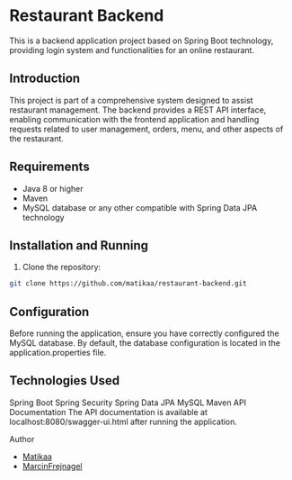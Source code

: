 # Restaurant Backend

This is a backend application project based on Spring Boot technology, providing login system and functionalities for an online restaurant.

## Introduction

This project is part of a comprehensive system designed to assist restaurant management. The backend provides a REST API interface, enabling communication with the frontend application and handling requests related to user management, orders, menu, and other aspects of the restaurant.

## Requirements

- Java 8 or higher
- Maven
- MySQL database or any other compatible with Spring Data JPA technology

## Installation and Running

1. Clone the repository:

```bash
git clone https://github.com/matikaa/restaurant-backend.git
```
## Configuration

Before running the application, ensure you have correctly configured the MySQL database. By default, the database configuration is located in the application.properties file.

## Technologies Used

Spring Boot
Spring Security
Spring Data JPA
MySQL
Maven
API Documentation
The API documentation is available at localhost:8080/swagger-ui.html after running the application.

Author
- [Matikaa](https://github.com/matikaa)
- [MarcinFrejnagel](https://github.com/MarcinFrejnagel)
